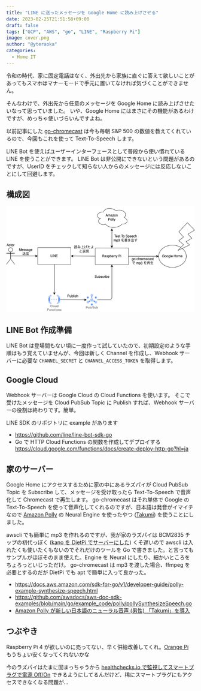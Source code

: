 ```yaml
---
title: "LINE に送ったメッセージを Google Home に読み上げさせる"
date: 2023-02-25T21:51:58+09:00
draft: false
tags: ["GCP", "AWS", "go", "LINE", "Raspberry Pi"]
image: cover.png
author: "@yteraoka"
categories:
  - Home IT
---
```


令和の時代、家に固定電話はなく、外出先から家族に直ぐに答えて欲しいことがあってもスマホはマナーモードで手元に置いてなければ気づくことができません。

そんなわけで、外出先から任意のメッセージを Google Home に読み上げさせたいなって思っていました。
いや、Google Home にはまさにその機能があるわけですが、めっちゃ使いづらいんですよね。

以前記事にした [go-chromecast](/2019/10/google-home-mini-and-text-to-speech/) は今も毎朝 S&P 500 の数値を教えてくれているので、今回もこれを使って Text-To-Speech します。

LINE Bot を使えばユーザーインターフェースとして普段から使い慣れている LINE を使うことができます。
LINE Bot は非公開にできないという問題があるのですが、UserID をチェックして知らない人からのメッセージには反応しないことにして回避します。


## 構成図

![構成図](diagram.png)



## LINE Bot 作成準備

LINE Bot は登場間もない頃に一度作って試していたので、初期設定のような手順はもう覚えていませんが、今回は新しく Channel を作成し、Webhook サーバーに必要な `CHANNEL_SECRET` と `CHANNEL_ACCESS_TOKEN` を取得します。


## Google Cloud

Webhook サーバーは Google Cloud の Cloud Functions を使います。
そこで受けたメッセージを Cloud PubSub Topic に Publish すれば、Webhook サーバーの役割は終わりです。簡単。

LINE SDK のリポジトリに example があります

- https://github.com/line/line-bot-sdk-go
- Go で HTTP Cloud Functions の関数を作成してデプロイする  
  https://cloud.google.com/functions/docs/create-deploy-http-go?hl=ja


## 家のサーバー

Google Home にアクセスするために家の中にあるラズパイが Cloud PubSub Topic を Subscribe して、メッセージを受け取ったら Text-To-Speech で音声化して Chromecast で再生します。
go-chromecast はそれ単体で Google の Text-To-Speech を使って音声化してくれるのですが、日本語は発音がイマイチなので [Amazon Polly](https://aws.amazon.com/jp/polly/) の Neural Engine を使ったやつ ([Takumi](https://aws.amazon.com/jp/about-aws/whats-new/2021/12/amazon-polly-takumi-neural-japanese-voice/)) を使うことにしました。

awscli でも簡単に mp3 を作れるのですが、我が家のラズパイは BCM2835 チップの初代っぽく ([kano を DietPi でサーバーにした](2018/03/kano-dietpi/)) くそ遅いので awscli は入れたくも使いたくもないのでそれだけのツールを Go で書きました。と言ってもサンプルがほぼそのまま使えた。Engine を Neural にしたり、細かいところをちょろっといじっただけ。
go-chromecast は mp3 を渡した場合、ffmpeg を必要とするのだが DietPi でも apt で簡単に入って良かった。

- https://docs.aws.amazon.com/sdk-for-go/v1/developer-guide/polly-example-synthesize-speech.html
- https://github.com/awsdocs/aws-doc-sdk-examples/blob/main/go/example_code/polly/pollySynthesizeSpeech.go
- [Amazon Polly が新しい日本語のニューラル音声 (男性) 「Takumi」を導入](https://aws.amazon.com/jp/about-aws/whats-new/2021/12/amazon-polly-takumi-neural-japanese-voice/)

## つぶやき

Raspberry Pi 4 が欲しいのに売ってない、早く供給改善してくれ。[Orange Pi](http://www.orangepi.org/) もうちょい安くなってくれないかな

今のラズパイはたまに固まっちゃうから [healthchecks.io で監視してスマートプラグで電源 Off/On](2021/03/monitoring-raspberry-pi-with-healthchecks-io/) できるようにしてるんだけど、稀にスマートプラグにもアクセスできなくなる問題が...

